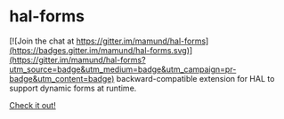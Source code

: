 # hal-forms

[![Join the chat at https://gitter.im/mamund/hal-forms](https://badges.gitter.im/mamund/hal-forms.svg)](https://gitter.im/mamund/hal-forms?utm_source=badge&utm_medium=badge&utm_campaign=pr-badge&utm_content=badge)
backward-compatible extension for HAL to support dynamic forms at runtime.

[Check it out!](http://rwcbook.github.io/hal-forms/)
